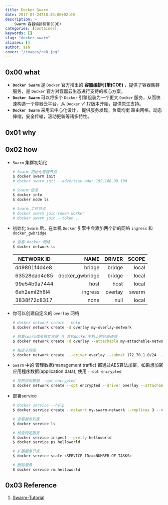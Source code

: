 ```yaml
---
title: Docker Swarm
date: 2017-07-24T18:36:00+02:00
description: >
    Swarm 容器编排引擎(COE)
categories: [Container]
keywords: []
slug: "docker swarm"
aliases: []
author: ash
cover: "/images/re0.jpg"
---
```


## 0x00 what

* **`Docker Swarm`** 是 `Docker` 官方推出的 **容器编排引擎(COE)** ，提供了容器集群服务，是 `Docker` 官方对容器云生态进行支持的核心方案。
* **`Docker Swarm`** 可以将多个 `Docker` 引擎组装为一个更大 `Docker` 服务，从而快速构造一个容器云平台。从 `Docker` v1.12版本开始，提供原生支持。
* **`Docker Swarm`** 采用去中心化设计， 提供服务发现，负载均衡 路由网格，动态伸缩，安全传输，滚动更新等诸多特性。

## 0x01 why

## 0x02 how

* `Swarm` 集群初始化

    ```sh
    # Swarm 初始化管理节点
    $ docker swarm init
    # docker swarm init --advertise-addr 192.168.99.100

    # Swarm 信息
    $ docker info
    $ docker node ls

    # Swarm 工作节点
    # docker swarm join-token worker
    # docker swarm join --token ...
    ```

* 初始化 `Swarm` 后，在本机 `Docker` 引擎中会添加两个新的网络 `ingress` 和 `docker_gwbridge`

    ```sh
    # 查看 docker 网络
    $ docker network ls
    ```

    |NETWORK ID| NAME | DRIVER | SCOPE |
    |-|-:|-:|-:|
    dd9801f4d4e8 |  bridge           |  bridge  | local
    63528dad4c85 |  docker_gwbridge  |  bridge  | local
    99e54b9a7444 |  host             |  host    | local
    6eh2eml2h6l4 |  ingress          |  overlay | swarm
    3838f72c8317 |  none             |  null    | local

* 你可以创建自定义的 `overlay` 网络

    ```sh
    # docker network create --help
    $ docker network create -d overlay my-overlay-network

    # 想要swarm或者独立容器 与 其它docker主机上的容器通信
    $ docker network create -d overlay --attachable my-attachable-network

    # 指定子网段
    $ docker network create  --driver overlay --subnet 172.70.1.0/24  --opt encrypted  my-swarm-network
    ```

* `Swarm` 中的 管理数据(management traffic) 都通过AES算法加密，如果想加密 应用程序数据(application data), 使用 `--opt encrypted`

    ```sh
    # 加密应用数据 --opt encrypted
    $ docker network create --opt encrypted --driver overlay --attachable my-attachable-multi-host-network
    ```

* 部署service

    ```sh
    # docker service --help
    $ docker service create --network my-swarm-network --replicas 3 --name helloworld alpine ping docker.com

    # 查看服务列表
    $ docker service ls

    # 检查特定服务
    $ docker service inspect --pretty helloworld
    $ docker service ps helloworld

    # 扩展服务节点
    $ docker service scale <SERVICE-ID>=<NUMBER-OF-TASKS>

    # 删除服务
    $ docker service rm helloworld
    ```

## 0x03 Reference

1. [Swarm-Tutorial](https://docs.docker.com/engine/swarm/swarm-tutorial/)
